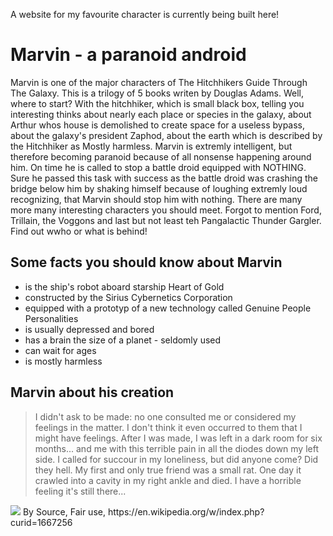 A website for my favourite character is currently being built here!

# Marvin - a paranoid android

Marvin is one of the major characters of The Hitchhikers Guide Through The Galaxy. This is a trilogy of 5 books writen by Douglas Adams. Well, where to start? With the hitchhiker, which is small black box, telling you interesting thinks about nearly each place or species in the galaxy, about Arthur whos house is demolished to create space for a useless bypass, about the galaxy's president Zaphod, about the earth which is described by the Hitchhiker as Mostly harmless. Marvin is extremly intelligent, but therefore becoming paranoid because of all nonsense happening around him. On time he is called to stop a battle droid equipped with NOTHING. Sure he passed this task with success as the battle droid was crashing the bridge below him by shaking himself because of loughing extremly loud recognizing, that Marvin should stop him with nothing. There are many more many interesting characters you should meet. Forgot to mention Ford, Trillain, the Voggons and last but not least teh Pangalactic Thunder Gargler. Find out wwho or what is behind!

## Some facts you should know about Marvin

* is the ship's robot aboard starship Heart of Gold
* constructed by the Sirius Cybernetics Corporation
* equipped with a prototyp of a new technology called Genuine People Personalities
* is usually depressed and bored
* has a brain the size of a planet - seldomly used
* can wait for ages
* is mostly harmless

## Marvin about his creation
> I didn't ask to be made: no one consulted me or considered my feelings in the matter. I don't think it even occurred to them that I might have feelings. After I was made, I was left in a dark room for six months... and me with this terrible pain in all the diodes down my left side. I called for succour in my loneliness, but did anyone come? Did they hell. My first and only true friend was a small rat. One day it crawled into a cavity in my right ankle and died. I have a horrible feeling it's still there...

<img src="https://en.wikipedia.org/wiki/Marvin_the_Paranoid_Android#/media/File:Marvin_(HHGG).jpg">
By Source, Fair use, https://en.wikipedia.org/w/index.php?curid=1667256
